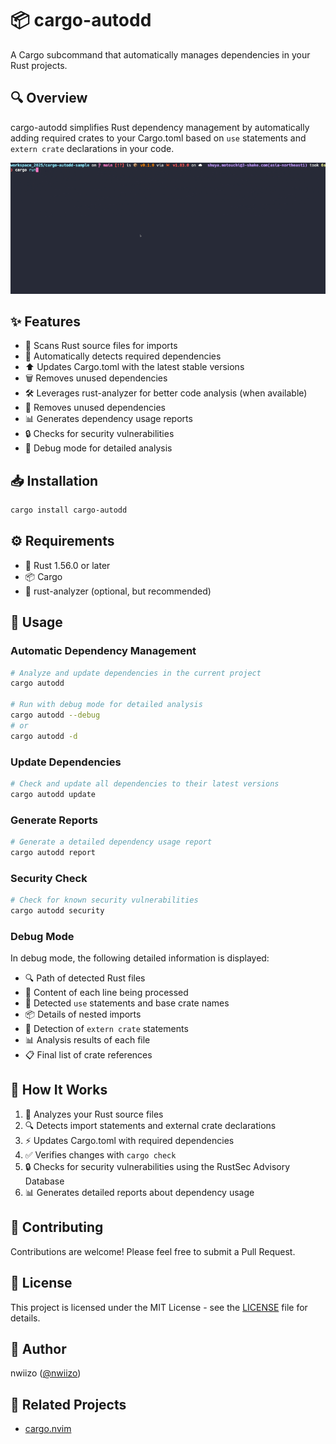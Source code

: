 # 📦 cargo-autodd

A Cargo subcommand that automatically manages dependencies in your Rust projects.

## 🔍 Overview

cargo-autodd simplifies Rust dependency management by automatically adding required crates to your Cargo.toml based on `use` statements and `extern crate` declarations in your code. 

![cargo-autodd demo](.github/cargo-autodd_01.gif)

## ✨ Features

- 🔎 Scans Rust source files for imports
- 🤖 Automatically detects required dependencies
- ⬆️ Updates Cargo.toml with the latest stable versions
- 🗑️ Removes unused dependencies
- 🛠️ Leverages rust-analyzer for better code analysis (when available)
- 🧹 Removes unused dependencies
- 📊 Generates dependency usage reports
- 🔒 Checks for security vulnerabilities
- 🐛 Debug mode for detailed analysis

## 📥 Installation

```bash
cargo install cargo-autodd
```

## ⚙️ Requirements

- 🦀 Rust 1.56.0 or later
- 📦 Cargo
- 🔧 rust-analyzer (optional, but recommended)

## 🚀 Usage

### Automatic Dependency Management

```bash
# Analyze and update dependencies in the current project
cargo autodd

# Run with debug mode for detailed analysis
cargo autodd --debug
# or
cargo autodd -d
```

### Update Dependencies

```bash
# Check and update all dependencies to their latest versions
cargo autodd update
```

### Generate Reports

```bash
# Generate a detailed dependency usage report
cargo autodd report
```

### Security Check

```bash
# Check for known security vulnerabilities
cargo autodd security
```

### Debug Mode

In debug mode, the following detailed information is displayed:

- 🔍 Path of detected Rust files
- 📝 Content of each line being processed
- 🔎 Detected `use` statements and base crate names
- 📦 Details of nested imports
- 🔧 Detection of `extern crate` statements
- 📊 Analysis results of each file
- 📋 Final list of crate references

## 🔄 How It Works

1. 📝 Analyzes your Rust source files
2. 🔍 Detects import statements and external crate declarations
3. ⚡ Updates Cargo.toml with required dependencies
4. ✅ Verifies changes with `cargo check`
5. 🔒 Checks for security vulnerabilities using the RustSec Advisory Database
6. 📊 Generates detailed reports about dependency usage

## 👥 Contributing

Contributions are welcome! Please feel free to submit a Pull Request.

## 📜 License

This project is licensed under the MIT License - see the [LICENSE](LICENSE) file for details.

## 👤 Author

nwiizo ([@nwiizo](https://x.com/nwiizo))

## 🎉 Related Projects

- [cargo.nvim](https://github.com/nwiizo/cargo.nvim)
